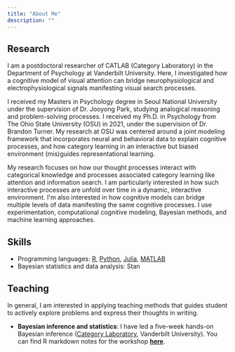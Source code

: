 ```yaml
---
title: "About Me"
description: ""
---
```


## Research
I am a postdoctoral researcher of CATLAB (Category Laboratory) in the Department of Psychology at Vanderbilt University. Here, I investigated how a cognitive model of visual attention can bridge neurophysiological and electrophysiological signals manifesting visual search processes.

I received my Masters in Psychology degree in Seoul National University under the supervision of Dr. Jooyong Park, studying analogical reasoning and problem-solving processes. I received my Ph.D. in Psychology from The Ohio State University (OSU) in 2021, under the supervision of Dr. Brandon Turner. My research at OSU was centered around a joint modeling framework that incorporates neural and behavioral data to explain cognitive processes, and how category learning in an interactive but biased environment (mis)guides representational learning.

My research focuses on how our thought processes interact with categorical knowledge and processes associated category learning like attention and information search. I am particularly interested in how such interactive processes are unfold over time in a dynamic, interactive environment. I'm also interested in how cognitive models can bridge multiple levels of data manifesting the same cognitive processes. I use experimentation, computational cognitive modeling, Bayesian methods, and machine learning approaches.

## Skills
 * Programming languages: [R](https://www.r-project.org/), [Python](https://www.python.org/), [Julia](https://julialang.org/), [MATLAB](https://www.mathworks.com/products/matlab.html)
 * Bayesian statistics and data analysis: Stan

## Teaching
In general, I am interested in applying teaching methods that guides student to actively explore problems and express their thoughts in writing.

 * **Bayesian inference and statistics**: I have led a five-week hands-on Bayesian inference ([Category Laboratory](http://catlab.psy.vanderbilt.edu/), Vanderbilt University). You can find R markdown notes for the workshop [**here**](https://github.com/giwonbahg/handson-bayes/tree/main).